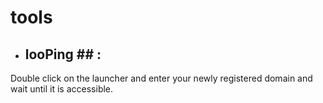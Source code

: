 # tools

* ## looPing ## :
Double click on the launcher and enter your newly registered domain and wait until it is accessible.
